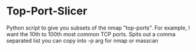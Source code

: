 # Top-Port-Slicer
Python script to give you subsets of the nmap "top-ports". For example, I want the 10th to 100th most common TCP ports. Spits out a comma separated list you can copy into -p arg for nmap or masscan
